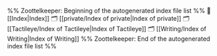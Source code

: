 %% Zoottelkeeper: Beginning of the autogenerated index file list  %%
📄 [[Index|Index]]
🗂️ [[private/Index of private|Index of private]]
🗂️ [[Tactileye/Index of Tactileye|Index of Tactileye]]
🗂️ [[Writing/Index of Writing|Index of Writing]]
%% Zoottelkeeper: End of the autogenerated index file list  %%

